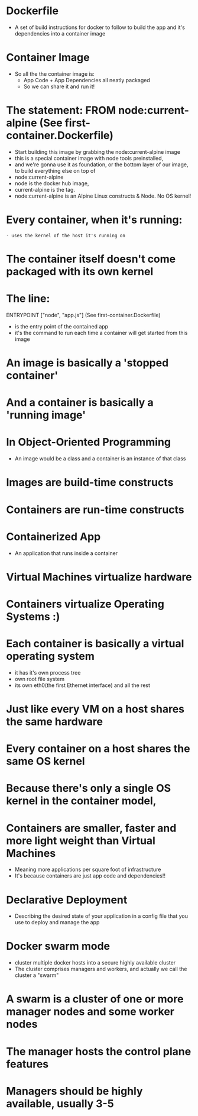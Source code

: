 # Dockerfile

- A set of build instructions for docker to follow to build the app and it's dependencies into a container image

# Container Image

- So all the the container image is:
  - App Code + App Dependencies all neatly packaged
  - So we can share it and run it!

# The statement: FROM node:current-alpine (See first-container.Dockerfile)

- Start building this image by grabbing the node:current-alpine image
- this is a special container image with node tools preinstalled,
- and we're gonna use it as foundation, or the bottom layer of our image, to build everything else on top of
- node:current-alpine
- node is the docker hub image,
- current-alpine is the tag.
- node:current-alpine is an Alpine Linux constructs & Node. No OS kernel!

# Every container, when it's running:

    - uses the kernel of the host it's running on

# The container itself doesn't come packaged with its own kernel

# The line:

ENTRYPOINT ["node", "app.js"] (See first-container.Dockerfile)

- is the entry point of the contained app
- it's the command to run each time a container will get started from this image

# An image is basically a 'stopped container'

# And a container is basically a 'running image'

# In Object-Oriented Programming

- An image would be a class and a container is an instance of that class

# Images are build-time constructs

# Containers are run-time constructs

# Containerized App

- An application that runs inside a container

# Virtual Machines virtualize hardware

# Containers virtualize Operating Systems :)

# Each container is basically a virtual operating system

- it has it's own process tree
- own root file system
- its own eth0(the first Ethernet interface) and all the rest

# Just like every VM on a host shares the same hardware

# Every container on a host shares the same OS kernel

# Because there's only a single OS kernel in the container model,

# Containers are smaller, faster and more light weight than Virtual Machines

- Meaning more applications per square foot of infrastructure
- It's because containers are just app code and dependencies!!

# Declarative Deployment

- Describing the desired state of your application in a config file that you use to deploy and manage the app

# Docker swarm mode

- cluster multiple docker hosts into a secure highly available cluster
- The cluster comprises managers and workers, and actually we call the cluster a "swarm"

# A swarm is a cluster of one or more manager nodes and some worker nodes

# The manager hosts the control plane features

# Managers should be highly available, usually 3-5

